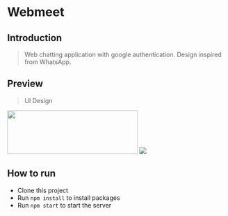# Webmeet

## Introduction

> Web chatting application with google authentication. Design inspired from WhatsApp.

## Preview

> UI Design

<img src = "https://www.linkpicture.com/q/webmeet_1.jpg" width="300" height = "100">
<img src = "https://www.linkpicture.com/q/demo_1.gif">

## How to run
* Clone this project
* Run `npm install` to install packages
* Run `npm start` to start the server
